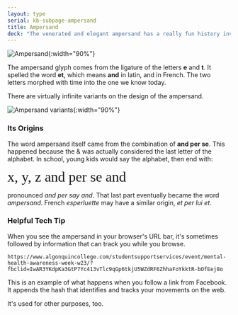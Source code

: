 ```yaml
---
layout: type
serial: kb-subpage-ampersand
title: Ampersand
deck: "The venerated and elegant ampersand has a really fun history involving primary school children signing the alphabet."
---
```

![Ampersand]({{site.url}}/svg/kb/ampersand.svg){:width="90%"}

The ampersand glyph comes from the ligature of the letters **e** and **t**. It spelled the word **et**, which means **and** in latin, and in French. The two letters morphed with time into the one we know today.

There are virtually infinite variants on the design of the ampersand.

![Ampersand variants]({{site.url}}/svg/kb/ampersand-variants.svg){:width="90%"}

### Its Origins

The word ampersand itself came from the combination of **and per se**. This happened because the & was actually considered the last letter of the alphabet. In school, young kids would say the alphabet, then end with:

<div style="font-size: 2rem; font-family: 'firaSans-Italic'">x, y, z and per se and</div>

pronounced *and per say and*. That last part eventually became the word *ampersand*. French *esperluette* may have a similar origin, *et per lui et*.

### Helpful Tech Tip

When you see the ampersand in your browser's URL bar, it's sometimes followed by information that can track you while you browse.

`https://www.algonquincollege.com/studentsupportservices/event/mental-health-awareness-week-w23/?fbclid=IwAR3YKdpKa3GtP7Yc413vTlc9qGp6tkjU5WZdRF6ZhhaFoYkktR-bOfEej8o`

This is an example of what happens when you follow a link from Facebook. It appends the hash that identifies and tracks your movements on the web.

It's used for other purposes, too.